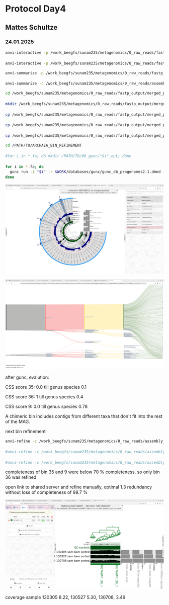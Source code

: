 # Protocol Day4
## Mattes Schultze
### 24.01.2025

```bash
anvi-interactive -p /work_beegfs/sunam235/metagenomics/0_raw_reads/fastp_output/merged_profiles/PROFILE.db -c /work_beegfs/sunam235/metagenomics/0_raw_reads/assembly_output/contigs.db -C METABAT2

anvi-interactive -p /work_beegfs/sunam235/metagenomics/0_raw_reads/fastp_output/merged_profiles/PROFILE.db -c /work_beegfs/sunam235/metagenomics/0_raw_reads/assembly_output/contigs.db -C MAXBIN2
```

```bash
anvi-summarize -p /work_beegfs/sunam235/metagenomics/0_raw_reads/fastp_output/merged_profiles/PROFILE.db -c /work_beegfs/sunam235/metagenomics/0_raw_reads/assembly_output/contigs.db --list-collections

anvi-summarize -c /work_beegfs/sunam235/metagenomics/0_raw_reads/assembly_output/contigs.db -p /work_beegfs/sunam235/metagenomics/0_raw_reads/fastp_output/merged_profiles/PROFILE.db -C METABAT2 -o /work_beegfs/sunam235/metagenomics/0_raw_reads/fastp_output/merged_profiles/SUMMARY_METABAT2/just_do_it --just-do-it
```

```bash
cd /work_beegfs/sunam235/metagenomics/0_raw_reads/fastp_output/merged_profiles/SUMMARY_METABAT2/bin_by_bin

mkdir /work_beegfs/sunam235/metagenomics/0_raw_reads/fastp_output/merged_profiles/SUMMARY_METABAT2/bin_by_bin/ARCHAEA_BIN_REFINEMENT

cp /work_beegfs/sunam235/metagenomics/0_raw_reads/fastp_output/merged_profiles/SUMMARY_METABAT2/bin_by_bin/METABAT__36/*.fa /work_beegfs/sunam235/metagenomics/0_raw_reads/fastp_output/merged_profiles/SUMMARY_METABAT2/bin_by_bin/ARCHAEA_BIN_REFINEMENT/

cp /work_beegfs/sunam235/metagenomics/0_raw_reads/fastp_output/merged_profiles/SUMMARY_METABAT2/bin_by_bin/METABAT__9/*.fa /work_beegfs/sunam235/metagenomics/0_raw_reads/fastp_output/merged_profiles/SUMMARY_METABAT2/bin_by_bin/ARCHAEA_BIN_REFINEMENT/

cp /work_beegfs/sunam235/metagenomics/0_raw_reads/fastp_output/merged_profiles/SUMMARY_METABAT2/bin_by_bin/METABAT__35/*.fa /work_beegfs/sunam235/metagenomics/0_raw_reads/fastp_output/merged_profiles/SUMMARY_METABAT2/bin_by_bin/ARCHAEA_BIN_REFINEMENT/
```

```bash
cd /PATH/TO/ARCHAEA_BIN_REFINEMENT

#for i in *.fa; do mkdir /PATH/TO/06_gunc/"$i"_out; done

for i in *.fa; do
  gunc run -i "$i" -r $WORK/databases/gunc/gunc_db_progenomes2.1.dmnd --out_dir /PATH/TO/06_gunc/"$i"_out --threads 8 --detailed_output
done
```
![metabat_quality](./resources/metabat_quality.png)

![gunc_chimera](./resources/gunc.png)

after gunc, evalution:



CSS score 35: 0.0 till genus species 0.1

CSS score 36: 1 till genus species 0.4

CSS score 9: 0.0 till genus species 0.78

A chimeric bin includes contigs from different taxa that don't fit into the rest of the MAG. 

next bin refinement

```bash
anvi-refine -c /work_beegfs/sunam235/metagenomics/0_raw_reads/assembly_output/contigs.db -C METABAT2 -p /work_beegfs/sunam235/metagenomics/0_raw_reads/fastp_output/merged_profiles/PROFILE.db --bin-id METABAT__36

#anvi-refine -c /work_beegfs/sunam235/metagenomics/0_raw_reads/assembly_output/contigs.db -C METABAT2 -p /work_beegfs/sunam235/metagenomics/0_raw_reads/fastp_output/BGR_130305/PROFILE.db /work_beegfs/sunam235/metagenomics/0_raw_reads/fastp_output/BGR_130327/PROFILE.db /work_beegfs/sunam235/metagenomics/0_raw_reads/fastp_output/BGR_130708/PROFILE.db -o /work_beegfs/sunam235/metagenomics/0_raw_reads/fastp_output/merged_profiles --bin-id Bin_METABAT__35

#anvi-refine -c /work_beegfs/sunam235/metagenomics/0_raw_reads/assembly_output/contigs.db -C METABAT2 -p /work_beegfs/sunam235/metagenomics/0_raw_reads/fastp_output/BGR_130305/PROFILE.db /work_beegfs/sunam235/metagenomics/0_raw_reads/fastp_output/BGR_130327/PROFILE.db /work_beegfs/sunam235/metagenomics/0_raw_reads/fastp_output/BGR_130708/PROFILE.db -o /work_beegfs/sunam235/metagenomics/0_raw_reads/fastp_output/merged_profiles --bin-id Bin_METABAT__9
```

completeness of bin 35 and 9 were below 70 % completeness, so only bin 36 was refined

open link to shared server and refine manually, optimal 1.3 redundancy without loss of completeness of 98.7 %

![Refined figure](./resources/refine_metabat.png)

coverage sample 130305 8.22, 130527 5.30, 130708, 3.49